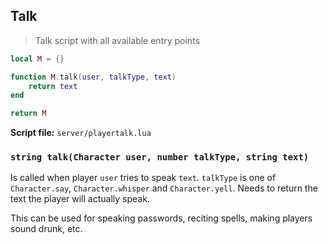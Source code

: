 ## Talk

> Talk script with all available entry points

```lua
local M = {}

function M.talk(user, talkType, text)
    return text
end

return M
```

**Script file:** `server/playertalk.lua`

### `string talk(Character user, number talkType, string text)`

Is called when player `user` tries to speak `text`. `talkType` is one of `Character.say`, `Character.whisper`
and `Character.yell`. Needs to return the text the player will actually speak.

This can be used for speaking passwords, reciting spells, making players sound drunk, etc.